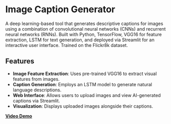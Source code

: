 # Image Caption Generator

A deep learning-based tool that generates descriptive captions for images using a combination of convolutional neural networks (CNNs) and recurrent neural networks (RNNs). Built with Python, TensorFlow, VGG16 for feature extraction, LSTM for text generation, and deployed via Streamlit for an interactive user interface. Trained on the Flickr8k dataset.

## Features
- **Image Feature Extraction**: Uses pre-trained VGG16 to extract visual features from images.
- **Caption Generation**: Employs an LSTM model to generate natural language descriptions.
- **Web Interface**: Allows users to upload images and view AI-generated captions via Streamlit.
- **Visualization**: Displays uploaded images alongside their captions.

**[Video Demo](https://www.linkedin.com/posts/mohamed-hisham-6a0874268_ai-machinelearning-deeplearning-activity-7311024727542632448-Z8wQ?utm_source=share&utm_medium=member_desktop&rcm=ACoAAEGftdgB5NLCLy34489p9vvZKXtNOgElOv0)**
